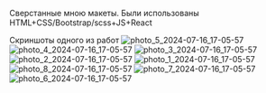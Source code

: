 Сверстанные мною макеты.
Были использованы
HTML+CSS/Bootstrap/scss+JS+React


Скриншоты одного из работ
![photo_5_2024-07-16_17-05-57](https://github.com/user-attachments/assets/c5318140-1d43-4214-a3b5-5b7fb80d6db6)
![photo_4_2024-07-16_17-05-57](https://github.com/user-attachments/assets/ace9fdba-57dc-483c-b2d1-b8c90a5a49dc)
![photo_3_2024-07-16_17-05-57](https://github.com/user-attachments/assets/05e03575-390d-4530-8b5d-63d50111d64e)
![photo_2_2024-07-16_17-05-57](https://github.com/user-attachments/assets/263020ee-a7ea-4b84-aca0-c1ae81a4374e)
![photo_1_2024-07-16_17-05-57](https://github.com/user-attachments/assets/d2b13e1a-833f-43ff-8ddd-4796ee81baca)
![photo_8_2024-07-16_17-05-57](https://github.com/user-attachments/assets/0a2c20fb-ac9f-4e50-94db-489384fbbc6b)
![photo_7_2024-07-16_17-05-57](https://github.com/user-attachments/assets/aacd35c4-da80-49fc-a3cb-2e7d90f3aca1)
![photo_6_2024-07-16_17-05-57](https://github.com/user-attachments/assets/f0b7a560-e853-4f8f-987c-41c8baf8c8bf)
